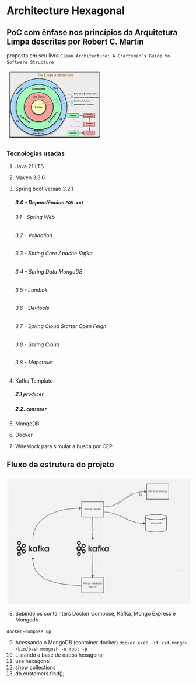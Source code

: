 # Architecture Hexagonal

## PoC com ênfase nos princípios da Arquitetura Limpa descritas por Robert C. Martin
proposta em seu livro ```Clean Architecture: A Craftsman’s Guide to Software Structure```

![alt text](https://github.com/juliancambraia/cleanarch/blob/main/images/cleanarq.jpeg?raw=true)
### Tecnologias usadas

1. Java 21 LTS
2. Maven 3.3.6
3. Spring boot versão 3.2.1
   ##### 3.0 - Dependências ``POM.xml``
   ###### 3.1 - Spring Web
   ###### 3.2 - Validation
   ###### 3.3 - Spring Core Apache Kafka
   ###### 3.4 - Spring Data MongoDB
   ###### 3.5 - Lombok
   ###### 3.6 - Devtools
   ###### 3.7 - Spring Cloud Starter Open Feign
   ###### 3.8 - Spring Cloud
   ###### 3.8 - Mapstruct

4. Kafka Template
   ##### 2.1 ``producer``
   ##### 2.2. ``consumer``
5. MongoDB
6. Docker
7. WireMock para simular a busca por CEP

## Fluxo da estrutura do projeto

![alt text](https://github.com/juliancambraia/cleanarch/blob/main/images/fluxo.png?raw=true)

8. Subindo os containters
   Docker Compose, Kafka, Mongo Express e Mongodb

```docker-compose up```

9. Acessando o MongoDB (container docker)
   ```docker exec -it <id-mongo> /bin/bash```
   ```mongosh -u root -p```
10. Listando a base de dados hexagonal
11. use hexagonal
12. show collections
13. db.customers.find();
